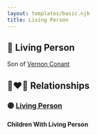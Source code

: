 ```yaml
---
layout: templates/basic.njk
title: Living Person
---
```

## 🔵 Living Person

Son of [Vernon Conant](/people/1/15985527)

## 👩‍❤️‍👨 Relationships

### 🟣 [Living Person](/people/7/74985733)

#### Children With Living Person